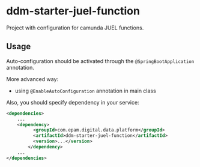# ddm-starter-juel-function
Project with configuration for camunda JUEL functions.

## Usage
Auto-configuration should be activated through the `@SpringBootApplication` annotation.

More advanced way:
* using `@EnableAutoConfiguration` annotation in main class

Also, you should specify dependency in your service:
```xml
<dependencies>
    ...
    <dependency>
          <groupId>com.epam.digital.data.platform</groupId>
          <artifactId>ddm-starter-juel-function</artifactId>
          <version>...</version>
        </dependency>
    ...
</dependencies>
```

